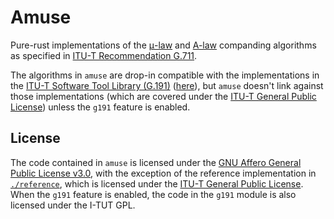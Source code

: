 # Amuse

Pure-rust implementations of the [μ-law](https://en.wikipedia.org/wiki/%CE%9C-law_algorithm) and [A-law](https://en.wikipedia.org/wiki/A-law_algorithm) companding algorithms as specified in [ITU-T Recommendation G.711](https://www.itu.int/rec/T-REC-G.711-198811-I/en).

The algorithms in `amuse` are drop-in compatible with the implementations in the [ITU-T Software Tool Library (G.191)](https://github.com/openitu/STL) ([here](https://github.com/openitu/STL/tree/dev/src/g711)), but `amuse` doesn't link against those implementations (which are covered under the [ITU-T General Public License](./reference/LICENSE.md)) unless the `g191` feature is enabled.

## License

The code contained in `amuse` is licensed under the [GNU Affero General Public License v3.0](../LICENSE.md), with the exception of the reference implementation in [`./reference`](./reference), which is licensed under the [ITU-T General Public License](./reference/LICENSE.md). When the `g191` feature is enabled, the code in the `g191` module is also licensed under the I-TUT GPL.
